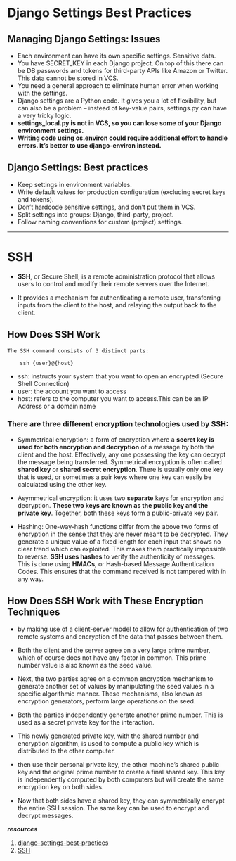 # Django Settings Best Practices
## Managing Django Settings: Issues

- Each environment can have its own specific settings. Sensitive data. 
- You have SECRET_KEY in each Django project. On top of this there can be DB passwords and tokens for third-party APIs like Amazon or Twitter. This data cannot be stored in VCS.
- You need a general approach to eliminate human error when working with the settings. 
- Django settings are a Python code. It gives you a lot of flexibility, but can also be a problem – instead of key-value pairs, settings.py can have a very tricky logic.
- **settings_local.py is not in VCS, so you can lose some of your Django environment settings.**
- **Writing code using os.environ could require additional effort to handle errors. It’s better to use django-environ instead.**

## Django Settings: Best practices
- Keep settings in environment variables.
- Write default values for production configuration (excluding secret keys and tokens).
- Don’t hardcode sensitive settings, and don’t put them in VCS.
- Split settings into groups: Django, third-party, project.
- Follow naming conventions for custom (project) settings.

------

# SSH

- **SSH**, or Secure Shell, is a remote administration protocol that allows users to control and modify their remote servers over the Internet.

- It provides a mechanism for authenticating a remote user, transferring inputs from the client to the host, and relaying the output back to the client.

## How Does SSH Work

    The SSH command consists of 3 distinct parts:

        ssh {user}@{host}

- ssh: instructs your system that you want to open an encrypted (Secure Shell Connection)
- user: the account you want to access
- host: refers to the computer you want to access.This can be an IP Address or a domain name

### There are three different encryption technologies used by SSH:

- Symmetrical encryption: a form of encryption where a **secret key is used for both encryption and decryption** of a message by both the client and the host. Effectively, any one possessing the key can decrypt the message being transferred. Symmetrical encryption is often called **shared key** or **shared secret encryption**. There is usually only one key that is used, or sometimes a pair keys where one key can easily be calculated using the other key.

- Asymmetrical encryption: it uses two **separate** keys for encryption and decryption. **These two keys are known as the public key and the private key**. Together, both these keys form a public-private key pair.

- Hashing: One-way-hash functions differ from the above two forms of encryption in the sense that they are never meant to be decrypted. They generate a unique value of a fixed length for each input that shows no clear trend which can exploited. This makes them practically impossible to reverse. **SSH uses hashes** to verify the authenticity of messages. This is done using **HMACs**, or Hash-based Message Authentication Codes. This ensures that the command received is not tampered with in any way.

## How Does SSH Work with These Encryption Techniques

- by making use of a client-server model to allow for authentication of two remote systems and encryption of the data that passes between them.

- Both the client and the server agree on a very large prime number, which of course does not have any factor in common. This prime number value is also known as the seed value.
- Next, the two parties agree on a common encryption mechanism to generate another set of values by manipulating the seed values in a specific algorithmic manner. These mechanisms, also known as encryption generators, perform large operations on the seed.
- Both the parties independently generate another prime number. This is used as a secret private key for the interaction.
- This newly generated private key, with the shared number and encryption algorithm, is used to compute a public key which is distributed to the other computer.
- then use their personal private key, the other machine’s shared public key and the original prime number to create a final shared key. This key is independently computed by both computers but will create the same encryption key on both sides.
- Now that both sides have a shared key, they can symmetrically encrypt the entire SSH session. The same key can be used to encrypt and decrypt messages.

***resources***

1. [django-settings-best-practices](https://djangostars.com/blog/configuring-django-settings-best-practices/)
2. [SSH](https://www.hostinger.com/tutorials/ssh-tutorial-how-does-ssh-work)